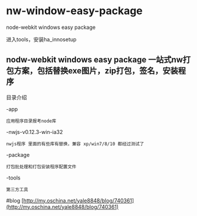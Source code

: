 # nw-window-easy-package
node-webkit windows easy package

 进入tools，安装ha_innosetup 

## nodw-webkit windows easy package 一站式nw打包方案，包括替换exe图片，zip打包，签名，安装程序

目录介绍

-app 

    应用程序目录报考node库
  
-nwjs-v0.12.3-win-ia32 

    nwjs程序 里面的有些库有替换，兼容 xp/win7/8/10 都经过测试了

-package

    打包批处理和打包安装程序配置文件

-tools

    第三方工具
    
#blog
[http://my.oschina.net/yale8848/blog/740361](http://my.oschina.net/yale8848/blog/740361)


